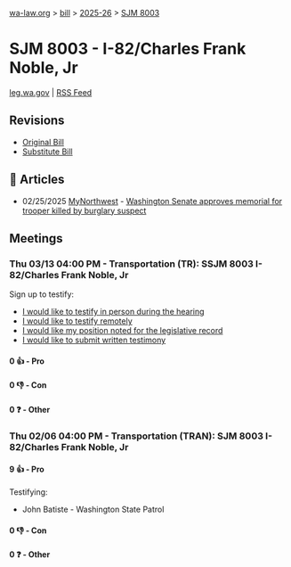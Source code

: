 [wa-law.org](/) > [bill](/bill/) > [2025-26](/bill/2025-26/) > [SJM 8003](/bill/2025-26/sjm/8003/)

# SJM 8003 - I-82/Charles Frank Noble, Jr
[leg.wa.gov](https://app.leg.wa.gov/billsummary?BillNumber=8003&Year=2025&Initiative=false) | [RSS Feed](./rss.xml)

## Revisions
* [Original Bill](1/)
* [Substitute Bill](S/)

## 📰 Articles
* 02/25/2025 [MyNorthwest](/org/mynorthwest/) - [Washington Senate approves memorial for trooper killed by burglary suspect](https://mynorthwest.com/local/washington-senate-approves-memorial-for-trooper-killed-by-burglary-suspect/4052513#:~:text=Senate%20Joint%20Memorial%208003)

## Meetings
### Thu 03/13 04:00 PM - Transportation (TR): SSJM 8003 I-82/Charles Frank Noble, Jr
Sign up to testify:
* [I would like to testify in person during the hearing](https://app.leg.wa.gov/csi/Testifier/Add?chamber=House&mId=32961&aId=165337&caId=26298&tId=1)
* [I would like to testify remotely](https://app.leg.wa.gov/csi/Testifier/Add?chamber=House&mId=32961&aId=165337&caId=26298&tId=2)
* [I would like my position noted for the legislative record](https://app.leg.wa.gov/csi/Testifier/Add?chamber=House&mId=32961&aId=165337&caId=26298&tId=3)
* [I would like to submit written testimony](https://app.leg.wa.gov/csi/Testifier/Add?chamber=House&mId=32961&aId=165337&caId=26298&tId=4)

#### 0 👍 - Pro

#### 0 👎 - Con

#### 0 ❓ - Other

### Thu 02/06 04:00 PM - Transportation (TRAN): SJM 8003 I-82/Charles Frank Noble, Jr
#### 9 👍 - Pro
Testifying:
* John Batiste - Washington State Patrol

#### 0 👎 - Con

#### 0 ❓ - Other
